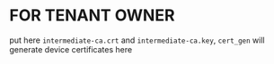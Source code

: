 # FOR TENANT OWNER

put here `intermediate-ca.crt` and `intermediate-ca.key`, `cert_gen` will generate device certificates here
   
